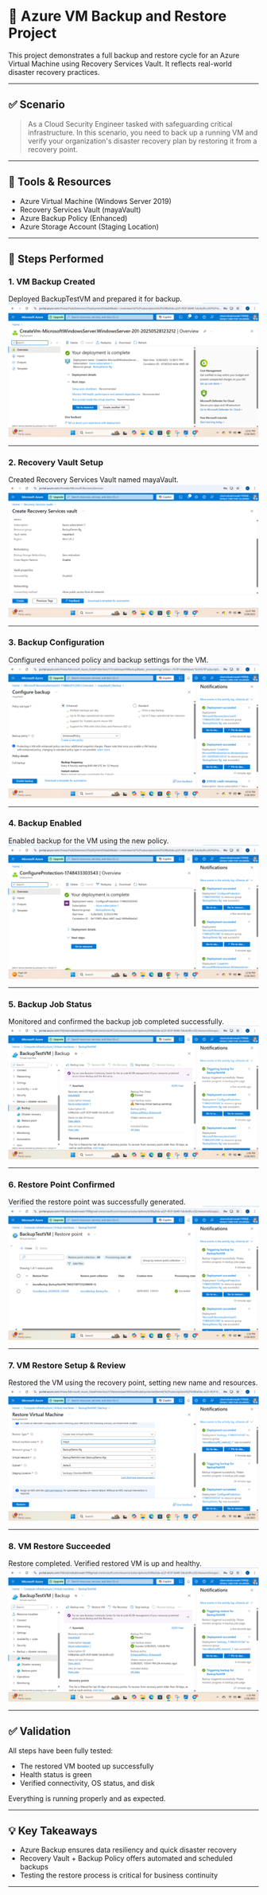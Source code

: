 # 🔄 Azure VM Backup and Restore Project

This project demonstrates a full backup and restore cycle for an Azure Virtual Machine using Recovery Services Vault. It reflects real-world disaster recovery practices.

---

## ✅ Scenario

> As a Cloud Security Engineer tasked with safeguarding critical infrastructure. In this scenario, you need to back up a running VM and verify your organization's disaster recovery plan by restoring it from a recovery point.

---

## 🧰 Tools & Resources

- Azure Virtual Machine (Windows Server 2019)
- Recovery Services Vault (mayaVault)
- Azure Backup Policy (Enhanced)
- Azure Storage Account (Staging Location)

---

## 🚀 Steps Performed

### 1. VM Backup Created  
Deployed BackupTestVM and prepared it for backup.  
![VM Backup Created](01-vm-backup-created.png)

---

### 2. Recovery Vault Setup  
Created Recovery Services Vault named mayaVault.  
![Vault Create](02-vault-create.png)

---

### 3. Backup Configuration  
Configured enhanced policy and backup settings for the VM.  
![Backup Config](03-backup-config.png)

---

### 4. Backup Enabled  
Enabled backup for the VM using the new policy.  
![Backup Enabled](04-backup-enabled.png)

---

### 5. Backup Job Status  
Monitored and confirmed the backup job completed successfully.  
![Backup Job Status](05-backup-job-stattus.png)

---

### 6. Restore Point Confirmed  
Verified the restore point was successfully generated.  
![Restore Point Confirmed](06-restore-point-confirmed.png)

---

### 7. VM Restore Setup & Review  
Restored the VM using the recovery point, setting new name and resources.  
![VM Restore Review](07-vm-restore-review.png)

---

### 8. VM Restore Succeeded  
Restore completed. Verified restored VM is up and healthy.  
![VM Restore Succeeded](08-vm-restore-succeeded.png)

---

## ✅ Validation

All steps have been fully tested:
- The restored VM booted up successfully
- Health status is green
- Verified connectivity, OS status, and disk

Everything is running properly and as expected.

---

## 💡 Key Takeaways

- Azure Backup ensures data resiliency and quick disaster recovery
- Recovery Vault + Backup Policy offers automated and scheduled backups
- Testing the restore process is critical for business continuity

---
